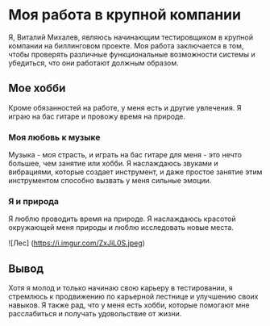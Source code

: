 # Моя работа в крупной компании

Я, Виталий Михалев, являюсь начинающим тестировщиком в крупной компании на биллинговом проекте. Моя работа заключается в том, чтобы проверять различные функциональные возможности системы и убедиться, что они работают должным образом. 

## Мое хобби

Кроме обязанностей на работе, у меня есть и другие увлечения. Я играю на бас гитаре и провожу время на природе.

### Моя любовь к музыке

Музыка - моя страсть, и играть на бас гитаре для меня - это нечто большее, чем занятие или хобби. Я наслаждаюсь звуками и вибрациями, которые создает инструмент, и даже простое занятие этим инструментом способно вызвать у меня сильные эмоции.

### Я и природа 

Я люблю проводить время на природе. Я наслаждаюсь красотой окружающей меня природы и люблю исследовать новые места. 

![Лес] (https://i.imgur.com/ZxJiL0S.jpeg)


## Вывод

Хотя я молод и только начинаю свою карьеру в тестировании, я стремлюсь к продвижению по карьерной лестнице и улучшению своих навыков. Я также рад, что у меня есть хобби, которые помогают мне расслабиться и получать удовольствие от жизни.